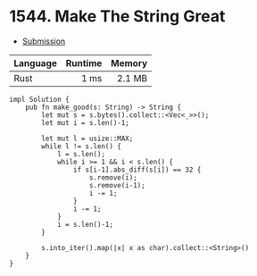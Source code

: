 # 1544. Make The String Great
- [Submission](https://leetcode.com/submissions/detail/1224327547/)

| Language | Runtime | Memory |
| :-       |       -:|      -:|
| Rust | 1 ms | 2.1 MB |
```
impl Solution {
    pub fn make_good(s: String) -> String {
        let mut s = s.bytes().collect::<Vec<_>>();
        let mut i = s.len()-1;

        let mut l = usize::MAX;
        while l != s.len() {
            l = s.len();
            while i >= 1 && i < s.len() {
                if s[i-1].abs_diff(s[i]) == 32 { 
                    s.remove(i);
                    s.remove(i-1);
                    i -= 1;
                } 
                i -= 1;
            }
            i = s.len()-1;
        }
        
        s.into_iter().map(|x| x as char).collect::<String>()
    }
}
```
